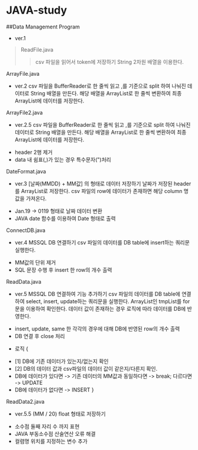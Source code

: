 # JAVA-study

##Data Management Program

 * ver.1
> ReadFile.java
>> csv 파일을 읽어서 token에 저장하기
>> String 2차원 배열을 이용한다.

ArrayFile.java
 * ver.2
csv 파일을 BufferReader로 한 줄씩 읽고
,를 기준으로 split 하여 나눠진 데이터로 String 배열을 만든다.
해당 배열을 ArrayList로 한 줄씩 변환하여
최종 ArrayList에 데이터를 저장한다.

ArrayFile2.java
 * ver.2.5
csv 파일을 BufferReader로 한 줄씩 읽고
,를 기준으로 split 하여 나눠진 데이터로 String 배열을 만든다.
해당 배열을 ArrayList로 한 줄씩 변환하여
최종 ArrayList에 데이터를 저장한다.
- header 2행 제거
- data 내 쉼표(,)가 있는 경우 특수문자(")처리



DateFormat.java
 * ver.3
[날짜(MMDD) + MM값] 의 형태로 데이터 저장하기
날짜가 저장된 header를 ArrayList로 저장한다.
csv 파일의 row에 데이터가 존재하면 해당 column 명 값을 가져온다.
- Jan.19 -> 0119 형태로 날짜 데이터 변환
- JAVA date 함수를 이용하여 Date 형태로 출력

ConnectDB.java
 * ver.4
MSSQL DB 연결하기
csv 파일의 데이터를 DB table에 insert하는 쿼리문 실행한다.
- MM값의 단위 제거
- SQL 문장 수행 후 insert 한 row의 개수 출력

ReadData.java
 * ver.5
MSSQL DB 연결하여 기능 추가하기
csv 파일의 데이터를 DB table에 연결하여
select, insert, update하는 쿼리문을 실행한다.
ArrayList인 tmpList를 for문을 이용하여 확인한다.
데이터 값이 존재하는 경우 로직에 따라 데이터를 DB에 반영한다.
- insert, update, same 한 각각의 경우에 대해 DB에 반영된 row의 개수 출력
- DB 연결 후 close 처리
* 로직 {
- [1] DB에 기존 데이터가 있는지/없는지 확인
- [2] DB의 데이터 값과 csv파일의 데이터 값이 같은지/다른지 확인.
- DB에 데이터가 있다면 -> 기존 데이터의 MM값과 동일하다면 -> break;
                        		     					        다르다면 -> UPDATE
- DB에 데이터가 없다면 -> INSERT
}

ReadData2.java
 * ver.5.5
 (MM / 20) float 형태로 저장하기
 - 소수점 둘째 자리 수 까지 표현
 - JAVA 부동소수점 산술연산 오류 해결
 - 컬렴명 위치를 지정하는 변수 추가